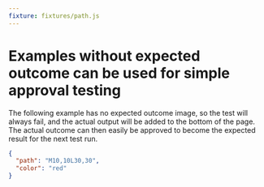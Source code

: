 ```yaml
---
fixture: fixtures/path.js
---
```


# Examples without expected outcome can be used for simple approval testing

The following example has no expected outcome image, so the test will always fail, and the actual output will be added to the bottom of the page. The actual outcome can then easily be approved to become the expected result for the next test run.

~~~json example="red line"
{
  "path": "M10,10L30,30",
  "color": "red"
}
~~~

